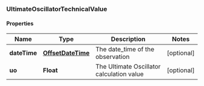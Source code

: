 
### UltimateOscillatorTechnicalValue

#### Properties
Name | Type | Description | Notes
------------ | ------------- | ------------- | -------------
**dateTime** | [**OffsetDateTime**](OffsetDateTime.md) | The date_time of the observation |  [optional]
**uo** | **Float** | The Ultimate Oscillator calculation value |  [optional]



